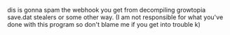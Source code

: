 dis is gonna spam the webhook you get from decompiling growtopia save.dat stealers or some other way. (I am not responsible for what you've done with this program so don't blame me if you get into trouble k)
